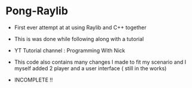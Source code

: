 # Pong-Raylib
 - First ever attempt at at using Raylib and C++ together
 - This is was done while following along with a tutorial
 - YT Tutorial channel : Programming With Nick

 - This code also contains many changes I made to fit my scenario and I myself added 2 player and a user interface ( still in the works)
 - INCOMPLETE !!
